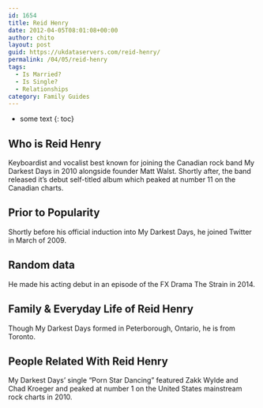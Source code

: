 ```yaml
---
id: 1654
title: Reid Henry
date: 2012-04-05T08:01:08+00:00
author: chito
layout: post
guid: https://ukdataservers.com/reid-henry/
permalink: /04/05/reid-henry
tags:
  - Is Married?
  - Is Single?
  - Relationships
category: Family Guides
---
```


* some text
{: toc}
          
          
## Who is  Reid Henry
                  
                  
                  
Keyboardist and vocalist best known for joining the Canadian rock band My Darkest Days in 2010 alongside founder Matt Walst. Shortly after, the band released it&#8217;s debut self-titled album which peaked at number 11 on the Canadian charts.
                  
                
                
                
## Prior to Popularity 
                  
                  
                  
Shortly before his official induction into My Darkest Days, he joined Twitter in March of 2009.
                  
                
                
                
## Random data 
                  
                  
                  
He made his acting debut in an episode of the FX Drama The Strain in 2014.
                  
                
                
                
## Family & Everyday Life of Reid Henry
                  
                  
                  
Though My Darkest Days formed in Peterborough, Ontario, he is from Toronto.
                  
                
                
                
## People Related With  Reid Henry
                  
                  
                  
My Darkest Days&#8217; single &#8220;Porn Star Dancing&#8221; featured Zakk Wylde and Chad Kroeger and peaked at number 1 on the United States mainstream rock charts in 2010.
                  
                
              
            
          
          
          
    
    
  

